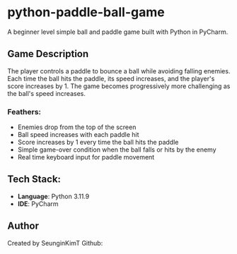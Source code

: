 # python-paddle-ball-game
A beginner level simple ball and paddle game built with Python in PyCharm.

## Game Description
The player controls a paddle to bounce a  ball while avoiding falling enemies. Each time the ball hits the paddle, its speed increases, and the player's score increases by 1. The game becomes progressively more challenging as the ball's speed increases.

### Feathers:
- Enemies drop from the top of the screen
- Ball speed increases with each paddle hit
- Score increases by 1 every time the ball hits the paddle
- Simple game-over condition when the ball falls or hits by the enemy
- Real time keyboard input for paddle movement

## Tech Stack:
- **Language**: Python 3.11.9
- **IDE**: PyCharm

## Author
Created by SeunginKimT
Github: 
